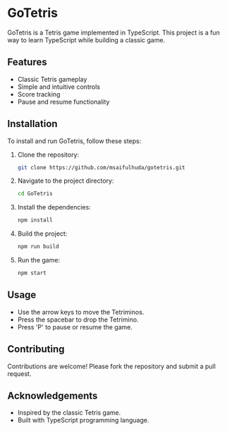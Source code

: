 # GoTetris

GoTetris is a Tetris game implemented in TypeScript. This project is a fun way to learn TypeScript while building a classic game.

## Features

- Classic Tetris gameplay
- Simple and intuitive controls
- Score tracking
- Pause and resume functionality

## Installation

To install and run GoTetris, follow these steps:

1. Clone the repository:
    ```sh
    git clone https://github.com/msaifulhuda/gotetris.git
    ```
2. Navigate to the project directory:
    ```sh
    cd GoTetris
    ```
3. Install the dependencies:
    ```sh
    npm install
    ```
4. Build the project:
    ```sh
    npm run build
    ```
5. Run the game:
    ```sh
    npm start
    ```

## Usage

- Use the arrow keys to move the Tetriminos.
- Press the spacebar to drop the Tetrimino.
- Press 'P' to pause or resume the game.

## Contributing

Contributions are welcome! Please fork the repository and submit a pull request.

## Acknowledgements

- Inspired by the classic Tetris game.
- Built with TypeScript programming language.

